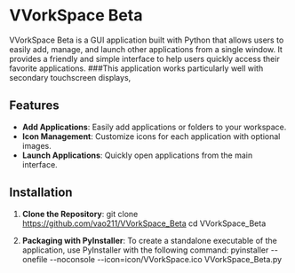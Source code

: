 
# VVorkSpace Beta

VVorkSpace Beta is a GUI application built with Python that allows users to easily add, manage, and launch other applications from a single window. It provides a friendly and simple interface to help users quickly access their favorite applications.
###This application works particularly well with secondary touchscreen displays, 
## Features

- **Add Applications**: Easily add applications or folders to your workspace.
- **Icon Management**: Customize icons for each application with optional images.
- **Launch Applications**: Quickly open applications from the main interface.


## Installation

1. **Clone the Repository**:
   git clone https://github.com/vao211/VVorkSpace_Beta
   cd VVorkSpace_Beta

2. **Packaging with PyInstaller**:
    To create a standalone executable of the application, use PyInstaller with the following command:
    pyinstaller --onefile --noconsole --icon=icon/VVorkSpace.ico VVorkSpace_Beta.py

